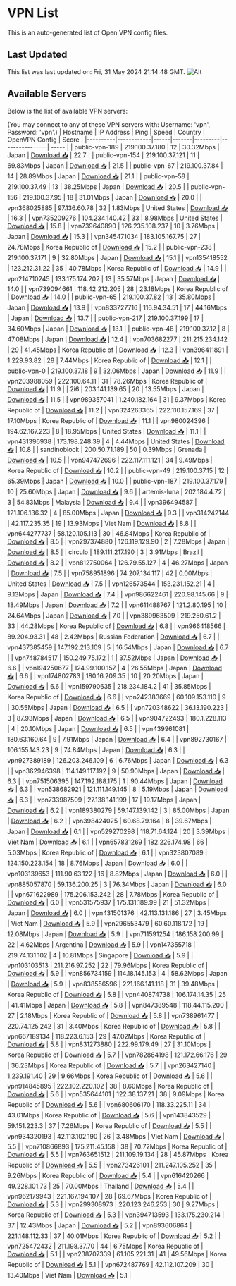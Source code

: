 # VPN List

This is an auto-generated list of Open VPN config files.

## Last Updated

This list was last updated on: Fri, 31 May 2024 21:14:48 GMT.
![Alt](https://repobeats.axiom.co/api/embed/186b98318ef1479477931607c1ad7d823f12451f.svg "Repobeats analytics image")

## Available Servers

Below is the list of available VPN servers:

(You may connect to any of these VPN servers with: Username: 'vpn', Password: 'vpn'.)
| Hostname | IP Address | Ping | Speed | Country | OpenVPN Config | Score |
|----------|------------|------|-------|---------|----------------| ----- |
| public-vpn-189 | 219.100.37.180 | 12 | 30.32Mbps | Japan | [Download 📥](./configs/server_0_JP.ovpn) | 22.7 |
| public-vpn-154 | 219.100.37.121 | 11 | 69.83Mbps | Japan | [Download 📥](./configs/server_1_JP.ovpn) | 21.5 |
| public-vpn-67 | 219.100.37.84 | 14 | 28.89Mbps | Japan | [Download 📥](./configs/server_2_JP.ovpn) | 21.1 |
| public-vpn-58 | 219.100.37.49 | 13 | 38.25Mbps | Japan | [Download 📥](./configs/server_3_JP.ovpn) | 20.5 |
| public-vpn-156 | 219.100.37.95 | 18 | 31.01Mbps | Japan | [Download 📥](./configs/server_4_JP.ovpn) | 20.0 |
| vpn368025885 | 97.136.60.78 | 32 | 1.83Mbps | United States | [Download 📥](./configs/server_5_US.ovpn) | 16.3 |
| vpn735209276 | 104.234.140.42 | 33 | 8.98Mbps | United States | [Download 📥](./configs/server_6_US.ovpn) | 15.8 |
| vpn739640890 | 126.235.108.237 | 10 | 3.76Mbps | Japan | [Download 📥](./configs/server_7_JP.ovpn) | 15.3 |
| vpn345471034 | 183.105.167.75 | 27 | 24.78Mbps | Korea Republic of | [Download 📥](./configs/server_8_KR.ovpn) | 15.2 |
| public-vpn-238 | 219.100.37.171 | 9 | 32.80Mbps | Japan | [Download 📥](./configs/server_9_JP.ovpn) | 15.1 |
| vpn135418552 | 123.212.31.22 | 35 | 40.78Mbps | Korea Republic of | [Download 📥](./configs/server_10_KR.ovpn) | 14.9 |
| vpn214710245 | 133.175.174.202 | 13 | 35.57Mbps | Japan | [Download 📥](./configs/server_11_JP.ovpn) | 14.0 |
| vpn739094661 | 118.42.212.205 | 28 | 23.18Mbps | Korea Republic of | [Download 📥](./configs/server_12_KR.ovpn) | 14.0 |
| public-vpn-65 | 219.100.37.82 | 13 | 35.80Mbps | Japan | [Download 📥](./configs/server_13_JP.ovpn) | 13.9 |
| vpn833727716 | 116.94.34.51 | 17 | 44.16Mbps | Japan | [Download 📥](./configs/server_14_JP.ovpn) | 13.7 |
| public-vpn-217 | 219.100.37.199 | 17 | 34.60Mbps | Japan | [Download 📥](./configs/server_15_JP.ovpn) | 13.1 |
| public-vpn-48 | 219.100.37.12 | 8 | 47.08Mbps | Japan | [Download 📥](./configs/server_16_JP.ovpn) | 12.4 |
| vpn703682277 | 211.215.234.142 | 29 | 41.45Mbps | Korea Republic of | [Download 📥](./configs/server_17_KR.ovpn) | 12.3 |
| vpn396411891 | 1.229.93.82 | 28 | 7.44Mbps | Korea Republic of | [Download 📥](./configs/server_18_KR.ovpn) | 12.1 |
| public-vpn-0 | 219.100.37.18 | 9 | 32.06Mbps | Japan | [Download 📥](./configs/server_19_JP.ovpn) | 11.9 |
| vpn203988059 | 222.100.64.11 | 31 | 78.26Mbps | Korea Republic of | [Download 📥](./configs/server_20_KR.ovpn) | 11.9 |
| 2i6 | 203.141.139.65 | 20 | 13.55Mbps | Japan | [Download 📥](./configs/server_21_JP.ovpn) | 11.5 |
| vpn989357041 | 1.240.182.164 | 31 | 9.37Mbps | Korea Republic of | [Download 📥](./configs/server_22_KR.ovpn) | 11.2 |
| vpn324263365 | 222.110.157.169 | 37 | 17.10Mbps | Korea Republic of | [Download 📥](./configs/server_23_KR.ovpn) | 11.1 |
| vpn980024396 | 194.62.167.223 | 8 | 18.95Mbps | United States | [Download 📥](./configs/server_24_US.ovpn) | 11.1 |
| vpn431396938 | 173.198.248.39 | 4 | 4.44Mbps | United States | [Download 📥](./configs/server_25_US.ovpn) | 10.8 |
| sandinoblock | 200.50.71.189 | 50 | 0.39Mbps | Grenada | [Download 📥](./configs/server_26_GD.ovpn) | 10.5 |
| vpn947472696 | 222.117.111.121 | 34 | 9.49Mbps | Korea Republic of | [Download 📥](./configs/server_27_KR.ovpn) | 10.2 |
| public-vpn-49 | 219.100.37.15 | 12 | 65.39Mbps | Japan | [Download 📥](./configs/server_28_JP.ovpn) | 10.0 |
| public-vpn-187 | 219.100.37.179 | 10 | 25.60Mbps | Japan | [Download 📥](./configs/server_29_JP.ovpn) | 9.6 |
| artemis-luna | 202.184.4.72 | 3 | 54.83Mbps | Malaysia | [Download 📥](./configs/server_30_MY.ovpn) | 9.4 |
| vpn396494587 | 121.106.136.32 | 4 | 85.00Mbps | Japan | [Download 📥](./configs/server_31_JP.ovpn) | 9.3 |
| vpn314242144 | 42.117.235.35 | 19 | 13.93Mbps | Viet Nam | [Download 📥](./configs/server_32_VN.ovpn) | 8.8 |
| vpn644277737 | 58.120.105.113 | 30 | 46.84Mbps | Korea Republic of | [Download 📥](./configs/server_33_KR.ovpn) | 8.5 |
| vpn297374880 | 126.119.129.90 | 2 | 7.28Mbps | Japan | [Download 📥](./configs/server_34_JP.ovpn) | 8.5 |
| circulo | 189.111.217.190 | 3 | 3.91Mbps | Brazil | [Download 📥](./configs/server_35_BR.ovpn) | 8.2 |
| vpn812750064 | 126.79.55.127 | 4 | 46.27Mbps | Japan | [Download 📥](./configs/server_36_JP.ovpn) | 7.5 |
| vpn758951896 | 74.207.134.117 | 42 | 0.00Mbps | United States | [Download 📥](./configs/server_37_US.ovpn) | 7.5 |
| vpn126573544 | 153.231.152.21 | 4 | 9.13Mbps | Japan | [Download 📥](./configs/server_38_JP.ovpn) | 7.4 |
| vpn986622461 | 220.98.145.66 | 9 | 18.49Mbps | Japan | [Download 📥](./configs/server_39_JP.ovpn) | 7.2 |
| vpn611488767 | 121.2.80.195 | 10 | 24.64Mbps | Japan | [Download 📥](./configs/server_40_JP.ovpn) | 7.0 |
| vpn389963509 | 219.250.61.2 | 33 | 44.28Mbps | Korea Republic of | [Download 📥](./configs/server_41_KR.ovpn) | 6.8 |
| vpn966418566 | 89.204.93.31 | 48 | 2.42Mbps | Russian Federation | [Download 📥](./configs/server_42_RU.ovpn) | 6.7 |
| vpn437385459 | 147.192.213.109 | 5 | 16.54Mbps | Japan | [Download 📥](./configs/server_43_JP.ovpn) | 6.7 |
| vpn748784517 | 150.249.75.172 | 1 | 37.52Mbps | Japan | [Download 📥](./configs/server_44_JP.ovpn) | 6.6 |
| vpn194250677 | 124.99.100.157 | 4 | 26.55Mbps | Japan | [Download 📥](./configs/server_45_JP.ovpn) | 6.6 |
| vpn174802783 | 180.16.209.35 | 10 | 20.20Mbps | Japan | [Download 📥](./configs/server_46_JP.ovpn) | 6.6 |
| vpn159790635 | 218.234.184.2 | 41 | 35.85Mbps | Korea Republic of | [Download 📥](./configs/server_47_KR.ovpn) | 6.6 |
| vpn242383669 | 60.109.153.110 | 9 | 30.55Mbps | Japan | [Download 📥](./configs/server_48_JP.ovpn) | 6.5 |
| vpn720348622 | 36.13.190.223 | 3 | 87.93Mbps | Japan | [Download 📥](./configs/server_49_JP.ovpn) | 6.5 |
| vpn904722493 | 180.1.228.113 | 4 | 20.10Mbps | Japan | [Download 📥](./configs/server_50_JP.ovpn) | 6.5 |
| vpn439961081 | 180.63.160.64 | 9 | 7.91Mbps | Japan | [Download 📥](./configs/server_51_JP.ovpn) | 6.4 |
| vpn892730167 | 106.155.143.23 | 9 | 74.84Mbps | Japan | [Download 📥](./configs/server_52_JP.ovpn) | 6.3 |
| vpn927389189 | 126.203.246.109 | 6 | 6.76Mbps | Japan | [Download 📥](./configs/server_53_JP.ovpn) | 6.3 |
| vpn362946398 | 114.149.117.192 | 9 | 50.90Mbps | Japan | [Download 📥](./configs/server_54_JP.ovpn) | 6.3 |
| vpn751506395 | 147.192.188.175 | 1 | 90.44Mbps | Japan | [Download 📥](./configs/server_55_JP.ovpn) | 6.3 |
| vpn538682921 | 121.111.149.145 | 8 | 5.19Mbps | Japan | [Download 📥](./configs/server_56_JP.ovpn) | 6.3 |
| vpn733987509 | 27.138.141.199 | 17 | 19.17Mbps | Japan | [Download 📥](./configs/server_57_JP.ovpn) | 6.2 |
| vpn189380279 | 59.147.139.142 | 3 | 85.00Mbps | Japan | [Download 📥](./configs/server_58_JP.ovpn) | 6.2 |
| vpn398424025 | 60.68.79.164 | 8 | 39.67Mbps | Japan | [Download 📥](./configs/server_59_JP.ovpn) | 6.1 |
| vpn529270298 | 118.71.64.124 | 20 | 3.39Mbps | Viet Nam | [Download 📥](./configs/server_60_VN.ovpn) | 6.1 |
| vpn657831269 | 182.226.174.98 | 66 | 5.03Mbps | Korea Republic of | [Download 📥](./configs/server_61_KR.ovpn) | 6.1 |
| vpn323807089 | 124.150.223.154 | 18 | 8.76Mbps | Japan | [Download 📥](./configs/server_62_JP.ovpn) | 6.0 |
| vpn103139653 | 111.90.63.122 | 16 | 8.82Mbps | Japan | [Download 📥](./configs/server_63_JP.ovpn) | 6.0 |
| vpn885057870 | 59.136.200.25 | 3 | 76.34Mbps | Japan | [Download 📥](./configs/server_64_JP.ovpn) | 6.0 |
| vpn671622989 | 175.206.153.242 | 28 | 7.78Mbps | Korea Republic of | [Download 📥](./configs/server_65_KR.ovpn) | 6.0 |
| vpn531575937 | 175.131.189.99 | 21 | 51.32Mbps | Japan | [Download 📥](./configs/server_66_JP.ovpn) | 6.0 |
| vpn431501376 | 42.113.131.186 | 27 | 3.45Mbps | Viet Nam | [Download 📥](./configs/server_67_VN.ovpn) | 5.9 |
| vpn296553479 | 60.60.118.172 | 19 | 12.08Mbps | Japan | [Download 📥](./configs/server_68_JP.ovpn) | 5.9 |
| vpn711591254 | 186.158.200.99 | 22 | 4.62Mbps | Argentina | [Download 📥](./configs/server_69_AR.ovpn) | 5.9 |
| vpn147355718 | 219.74.131.102 | 4 | 10.81Mbps | Singapore | [Download 📥](./configs/server_70_SG.ovpn) | 5.9 |
| vpn103103513 | 211.216.97.252 | 22 | 79.96Mbps | Korea Republic of | [Download 📥](./configs/server_71_KR.ovpn) | 5.9 |
| vpn856734159 | 114.18.145.153 | 4 | 58.62Mbps | Japan | [Download 📥](./configs/server_72_JP.ovpn) | 5.9 |
| vpn838556596 | 221.166.141.118 | 31 | 39.48Mbps | Korea Republic of | [Download 📥](./configs/server_73_KR.ovpn) | 5.8 |
| vpn440874738 | 106.174.14.35 | 25 | 41.41Mbps | Japan | [Download 📥](./configs/server_74_JP.ovpn) | 5.8 |
| vpn847389548 | 118.44.115.200 | 27 | 2.18Mbps | Korea Republic of | [Download 📥](./configs/server_75_KR.ovpn) | 5.8 |
| vpn738961477 | 220.74.125.242 | 31 | 3.40Mbps | Korea Republic of | [Download 📥](./configs/server_76_KR.ovpn) | 5.8 |
| vpn667189134 | 118.223.6.153 | 29 | 47.02Mbps | Korea Republic of | [Download 📥](./configs/server_77_KR.ovpn) | 5.8 |
| vpn831273880 | 222.99.179.49 | 27 | 31.10Mbps | Korea Republic of | [Download 📥](./configs/server_78_KR.ovpn) | 5.7 |
| vpn782864198 | 121.172.66.176 | 29 | 36.23Mbps | Korea Republic of | [Download 📥](./configs/server_79_KR.ovpn) | 5.7 |
| vpn263427140 | 1.239.191.40 | 29 | 9.66Mbps | Korea Republic of | [Download 📥](./configs/server_80_KR.ovpn) | 5.6 |
| vpn914845895 | 222.102.220.102 | 38 | 8.60Mbps | Korea Republic of | [Download 📥](./configs/server_81_KR.ovpn) | 5.6 |
| vpn535644101 | 122.38.137.21 | 38 | 9.09Mbps | Korea Republic of | [Download 📥](./configs/server_82_KR.ovpn) | 5.6 |
| vpn680606170 | 118.33.225.11 | 34 | 43.01Mbps | Korea Republic of | [Download 📥](./configs/server_83_KR.ovpn) | 5.6 |
| vpn143843529 | 59.151.223.3 | 37 | 7.26Mbps | Korea Republic of | [Download 📥](./configs/server_84_KR.ovpn) | 5.5 |
| vpn934320193 | 42.113.102.190 | 26 | 3.48Mbps | Viet Nam | [Download 📥](./configs/server_85_VN.ovpn) | 5.5 |
| vpn710866893 | 175.211.45.158 | 38 | 70.72Mbps | Korea Republic of | [Download 📥](./configs/server_86_KR.ovpn) | 5.5 |
| vpn763651512 | 211.109.19.134 | 28 | 45.87Mbps | Korea Republic of | [Download 📥](./configs/server_87_KR.ovpn) | 5.5 |
| vpn273426101 | 211.247.105.252 | 35 | 9.26Mbps | Korea Republic of | [Download 📥](./configs/server_88_KR.ovpn) | 5.4 |
| vpn616420266 | 49.228.101.73 | 25 | 70.00Mbps | Thailand | [Download 📥](./configs/server_89_TH.ovpn) | 5.4 |
| vpn962179943 | 221.167.194.107 | 28 | 69.67Mbps | Korea Republic of | [Download 📥](./configs/server_90_KR.ovpn) | 5.3 |
| vpn299308973 | 220.123.246.253 | 30 | 9.27Mbps | Korea Republic of | [Download 📥](./configs/server_91_KR.ovpn) | 5.3 |
| vpn394713593 | 133.175.230.214 | 37 | 12.43Mbps | Japan | [Download 📥](./configs/server_92_JP.ovpn) | 5.2 |
| vpn893606864 | 221.148.112.33 | 37 | 40.01Mbps | Korea Republic of | [Download 📥](./configs/server_93_KR.ovpn) | 5.2 |
| vpn725472432 | 211.198.37.70 | 44 | 6.75Mbps | Korea Republic of | [Download 📥](./configs/server_94_KR.ovpn) | 5.1 |
| vpn238707339 | 61.105.221.31 | 41 | 49.56Mbps | Korea Republic of | [Download 📥](./configs/server_95_KR.ovpn) | 5.1 |
| vpn672487769 | 42.112.107.209 | 30 | 13.40Mbps | Viet Nam | [Download 📥](./configs/server_96_VN.ovpn) | 5.1 |
